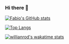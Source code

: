 ### Hi there 👋
[![Fabio's GitHub stats](https://github-readme-stats.vercel.app/api?username=theenergici&count_private=true&show_icons=true&theme=codeSTACKr)
](https://github.com/theenergici/github-readme-stats)

[![Top Langs](https://github-readme-stats.vercel.app/api/top-langs/?username=theenergici&langs_count=8&theme=codeSTACKr)](https://github.com/theenergici/github-readme-stats)

[![willianrod's wakatime stats](https://github-readme-stats.vercel.app/api/wakatime?username=theenergici)](https://github.com/theenergici/github-readme-stats)

<!--
**theenergici/theenergici** is a ✨ _special_ ✨ repository because its `README.md` (this file) appears on your GitHub profile.

Here are some ideas to get you started:

- 🔭 I’m currently working on ...
- 🌱 I’m currently learning ...
- 👯 I’m looking to collaborate on ...
- 🤔 I’m looking for help with ...
- 💬 Ask me about ...
- 📫 How to reach me: ...
- 😄 Pronouns: ...
- ⚡ Fun fact: ...
-->
